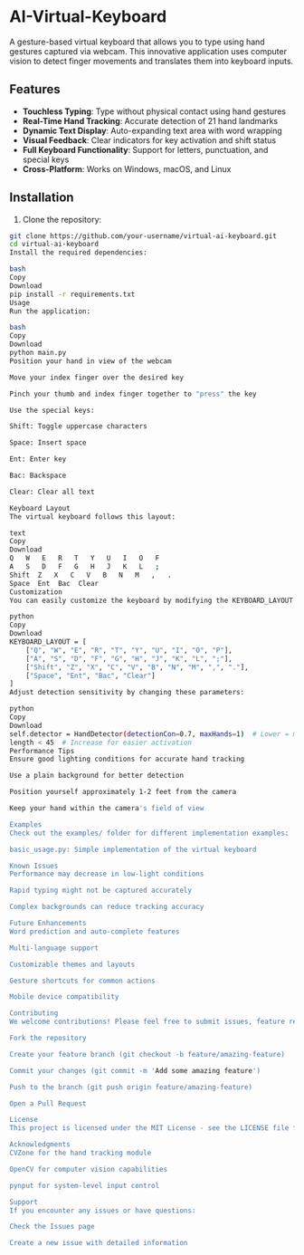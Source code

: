 # AI-Virtual-Keyboard

A gesture-based virtual keyboard that allows you to type using hand gestures captured via webcam. This innovative application uses computer vision to detect finger movements and translates them into keyboard inputs.

## Features

- **Touchless Typing**: Type without physical contact using hand gestures
- **Real-Time Hand Tracking**: Accurate detection of 21 hand landmarks
- **Dynamic Text Display**: Auto-expanding text area with word wrapping
- **Visual Feedback**: Clear indicators for key activation and shift status
- **Full Keyboard Functionality**: Support for letters, punctuation, and special keys
- **Cross-Platform**: Works on Windows, macOS, and Linux

## Installation

1. Clone the repository:
```bash
git clone https://github.com/your-username/virtual-ai-keyboard.git
cd virtual-ai-keyboard
Install the required dependencies:

bash
Copy
Download
pip install -r requirements.txt
Usage
Run the application:

bash
Copy
Download
python main.py
Position your hand in view of the webcam

Move your index finger over the desired key

Pinch your thumb and index finger together to "press" the key

Use the special keys:

Shift: Toggle uppercase characters

Space: Insert space

Ent: Enter key

Bac: Backspace

Clear: Clear all text

Keyboard Layout
The virtual keyboard follows this layout:

text
Copy
Download
Q   W   E   R   T   Y   U   I   O   F
A   S   D   F   G   H   J   K   L   ;
Shift  Z   X   C   V   B   N   M   ,   .
Space  Ent  Bac  Clear
Customization
You can easily customize the keyboard by modifying the KEYBOARD_LAYOUT array in main.py:

python
Copy
Download
KEYBOARD_LAYOUT = [
    ["Q", "W", "E", "R", "T", "Y", "U", "I", "O", "P"],
    ["A", "S", "D", "F", "G", "H", "J", "K", "L", ";"],
    ["Shift", "Z", "X", "C", "V", "B", "N", "M", ",", "."],
    ["Space", "Ent", "Bac", "Clear"]
]
Adjust detection sensitivity by changing these parameters:

python
Copy
Download
self.detector = HandDetector(detectionCon=0.7, maxHands=1)  # Lower = more sensitive
length < 45  # Increase for easier activation
Performance Tips
Ensure good lighting conditions for accurate hand tracking

Use a plain background for better detection

Position yourself approximately 1-2 feet from the camera

Keep your hand within the camera's field of view

Examples
Check out the examples/ folder for different implementation examples:

basic_usage.py: Simple implementation of the virtual keyboard

Known Issues
Performance may decrease in low-light conditions

Rapid typing might not be captured accurately

Complex backgrounds can reduce tracking accuracy

Future Enhancements
Word prediction and auto-complete features

Multi-language support

Customizable themes and layouts

Gesture shortcuts for common actions

Mobile device compatibility

Contributing
We welcome contributions! Please feel free to submit issues, feature requests, or pull requests.

Fork the repository

Create your feature branch (git checkout -b feature/amazing-feature)

Commit your changes (git commit -m 'Add some amazing feature')

Push to the branch (git push origin feature/amazing-feature)

Open a Pull Request

License
This project is licensed under the MIT License - see the LICENSE file for details.

Acknowledgments
CVZone for the hand tracking module

OpenCV for computer vision capabilities

pynput for system-level input control

Support
If you encounter any issues or have questions:

Check the Issues page

Create a new issue with detailed information
